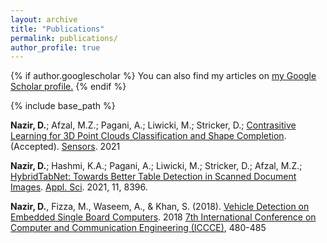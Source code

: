 ```yaml
---
layout: archive
title: "Publications"
permalink: publications/
author_profile: true
---
```


{% if author.googlescholar %}
  You can also find my articles on <u><a href="{{author.googlescholar}}">my Google Scholar profile</a>.</u>
{% endif %}

{% include base_path %}

<b>Nazir, D.</b>; Afzal, M.Z.; Pagani, A.; Liwicki, M.; Stricker, D.; [Contrasitive Learning for 3D Point Clouds Classification and Shape Completion](https://www.preprints.org/manuscript/202109.0112/v1). (Accepted). [Sensors](https://www.mdpi.com/journal/sensors). 2021 

<b>Nazir, D.</b>; Hashmi, K.A.; Pagani, A.; Liwicki, M.; Stricker, D.; Afzal, M.Z.; [HybridTabNet: Towards Better Table Detection in Scanned Document Images](https://www.mdpi.com/2076-3417/11/18/8396). [Appl. Sci](https://www.mdpi.com/journal/applsci). 2021, 11, 8396.

<b>Nazir, D.</b>, Fizza, M., Waseem, A., & Khan, S. (2018). [Vehicle Detection on Embedded Single Board Computers](https://ieeexplore.ieee.org/stamp/stamp.jsp?tp=&arnumber=8539298). 2018 [7th International Conference on Computer and Communication Engineering (ICCCE)](https://ieeexplore.ieee.org/xpl/conhome/8510540/proceeding), 480-485

